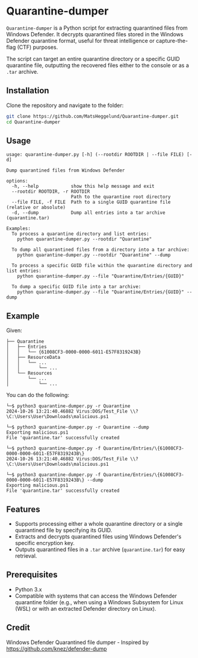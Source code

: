 # Quarantine-dumper

`Quarantine-dumper` is a Python script for extracting quarantined files from Windows Defender. It decrypts quarantined files stored in the Windows Defender quarantine format, useful for threat intelligence or capture-the-flag (CTF) purposes. 

The script can target an entire quarantine directory or a specific GUID quarantine file, outputting the recovered files either to the console or as a `.tar` archive.


## Installation

Clone the repository and navigate to the folder:

```bash
git clone https://github.com/MatsHeggelund/Quarantine-dumper.git
cd Quarantine-dumper
```

## Usage

```
usage: quarantine-dumper.py [-h] (--rootdir ROOTDIR | --file FILE) [-d]

Dump quarantined files from Windows Defender

options:
  -h, --help            show this help message and exit
  --rootdir ROOTDIR, -r ROOTDIR
                        Path to the quarantine root directory
  --file FILE, -f FILE  Path to a single GUID quarantine file (relative or absolute)
  -d, --dump            Dump all entries into a tar archive (quarantine.tar)

Examples:
  To process a quarantine directory and list entries:
    python quarantine-dumper.py --rootdir "Quarantine"
  
  To dump all quarantined files from a directory into a tar archive:
    python quarantine-dumper.py --rootdir "Quarantine" --dump
  
  To process a specific GUID file within the quarantine directory and list entries:
    python quarantine-dumper.py --file "Quarantine/Entries/{GUID}"
  
  To dump a specific GUID file into a tar archive:
    python quarantine-dumper.py --file "Quarantine/Entries/{GUID}" --dump
```

## Example

Given:

```
├── Quarantine
│   ├── Entries
│   │   └── {61008CF3-0000-0000-6011-E57F8319243B}
│   ├── ResourceData
│   │   └── ...
│   │       └── ...
│   └── Resources
│       └── ...
│           └── ...
```

You can do the following:

```
└─$ python3 quarantine-dumper.py -r Quarantine       
2024-10-26 13:21:40.46882 Virus:DOS/Test_File \\?\C:\Users\User\Downloads\malicious.ps1

└─$ python3 quarantine-dumper.py -r Quarantine --dump                                          
Exporting malicious.ps1
File 'quarantine.tar' successfully created
                                                                                                                                                                         
└─$ python3 quarantine-dumper.py -f Quarantine/Entries/\{61008CF3-0000-0000-6011-E57F8319243B\} 
2024-10-26 13:21:40.46882 Virus:DOS/Test_File \\?\C:\Users\User\Downloads\malicious.ps1
                                                                                                                                                                                                                  
└─$ python3 quarantine-dumper.py -f Quarantine/Entries/\{61008CF3-0000-0000-6011-E57F8319243B\} --dump
Exporting malicious.ps1
File 'quarantine.tar' successfully created
```

## Features

- Supports processing either a whole quarantine directory or a single quarantined file by specifying its GUID.
- Extracts and decrypts quarantined files using Windows Defender's specific encryption key.
- Outputs quarantined files in a `.tar` archive (`quarantine.tar`) for easy retrieval.
  
## Prerequisites

- Python 3.x
- Compatible with systems that can access the Windows Defender quarantine folder (e.g., when using a Windows Subsystem for Linux (WSL) or with an extracted Defender directory on Linux).

## Credit

Windows Defender Quarantined file dumper - Inspired by https://github.com/knez/defender-dump
